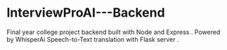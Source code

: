 # InterviewProAI---Backend
Final year college project backend built with Node and Express . Powered by WhisperAi Speech-to-Text translation with Flask server . 

